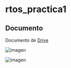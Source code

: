 # rtos_practica1

## Documento
Documento de [Drive](https://docs.google.com/document/d/1-LDxYPmrpqnJAwuvco5Y3MQvH8jeBAcUX9wToo6aOIQ/edit?usp=sharing)

![imagen](https://github.com/eduardohufg/rtos_practica1/assets/132946643/1c6986af-0820-4e4c-b54b-5a6b05610faf)


![imagen](https://github.com/eduardohufg/rtos_practica1/assets/132946643/a1fe379c-e417-4d70-ac9d-df8572b31906)

